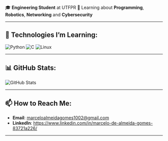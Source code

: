 
🎓 **Engineering Student** at UTFPR
🤖 Learning about **Programming**, **Robotics**, **Networking** and **Cybersecurity**  

---

## 🚀 Technologies I’m Learning:
![Python](https://img.shields.io/badge/-Python-3776AB?style=for-the-badge&logo=python&logoColor=white)
![C](https://img.shields.io/badge/-C-00599C?style=for-the-badge&logo=c&logoColor=white)
![Linux](https://img.shields.io/badge/Linux-000000?style=for-the-badge&logo=linux&logoColor=white)

---

## 📊 GitHub Stats:
![GitHub Stats](https://github-readme-stats.vercel.app/api?username=Mezzo-utf&hide=issues&show_icons=true&theme=tokyonight)

---

## 📫 How to Reach Me:
- **Email**: [marceloalmeidagomes1002@gmail.com](mailto:marceloalmeidagomes1002@gmail.com)
- **LinkedIn**: https://www.linkedin.com/in/marcelo-de-almeida-gomes-83721a226/

---
